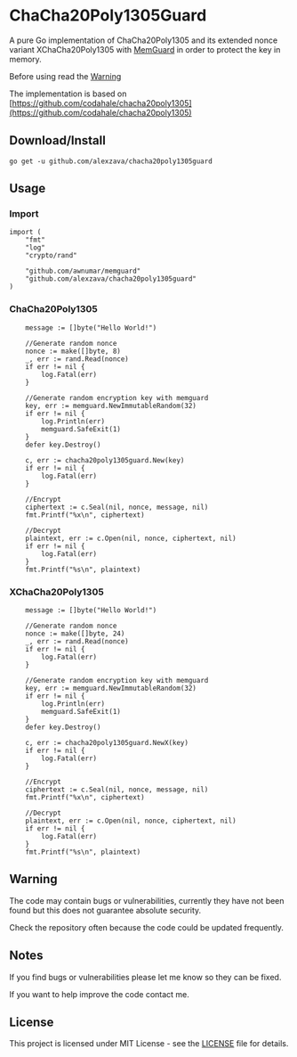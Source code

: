 # ChaCha20Poly1305Guard

A pure Go implementation of ChaCha20Poly1305 and its extended nonce variant XChaCha20Poly1305 with [MemGuard](https://github.com/awnumar/memguard) in order to protect the key in memory.

Before using read the [Warning](README.md#Warning)

The implementation is based on [https://github.com/codahale/chacha20poly1305](https://github.com/codahale/chacha20poly1305)


## Download/Install
```
go get -u github.com/alexzava/chacha20poly1305guard
```

## Usage

### Import
```
import (
	"fmt"	
	"log"
	"crypto/rand"

	"github.com/awnumar/memguard"
	"github.com/alexzava/chacha20poly1305guard"
)
```

### ChaCha20Poly1305

```
	message := []byte("Hello World!")
	
	//Generate random nonce
	nonce := make([]byte, 8)
	_, err := rand.Read(nonce)
	if err != nil {
		log.Fatal(err)
	}

	//Generate random encryption key with memguard
	key, err := memguard.NewImmutableRandom(32)
	if err != nil {
		log.Println(err)
		memguard.SafeExit(1)
	}
	defer key.Destroy()

	c, err := chacha20poly1305guard.New(key)
	if err != nil {
		log.Fatal(err)
	}

	//Encrypt
	ciphertext := c.Seal(nil, nonce, message, nil)
	fmt.Printf("%x\n", ciphertext)

	//Decrypt
	plaintext, err := c.Open(nil, nonce, ciphertext, nil)
	if err != nil {
		log.Fatal(err)
	}
	fmt.Printf("%s\n", plaintext)
```

### XChaCha20Poly1305

```
	message := []byte("Hello World!")

	//Generate random nonce
	nonce := make([]byte, 24)
	_, err := rand.Read(nonce)
	if err != nil {
		log.Fatal(err)
	}

	//Generate random encryption key with memguard
	key, err := memguard.NewImmutableRandom(32)
	if err != nil {
		log.Println(err)
		memguard.SafeExit(1)
	}
	defer key.Destroy()

	c, err := chacha20poly1305guard.NewX(key)
	if err != nil {
		log.Fatal(err)
	}

	//Encrypt
	ciphertext := c.Seal(nil, nonce, message, nil)
	fmt.Printf("%x\n", ciphertext)

	//Decrypt
	plaintext, err := c.Open(nil, nonce, ciphertext, nil)
	if err != nil {
		log.Fatal(err)
	}
	fmt.Printf("%s\n", plaintext)
```

## Warning

The code may contain bugs or vulnerabilities, currently they have not been found but this does not guarantee absolute security.

Check the repository often because the code could be updated frequently.

## Notes

If you find bugs or vulnerabilities please let me know so they can be fixed.

If you want to help improve the code contact me.

## License

This project is licensed under MIT License - see the [LICENSE](LICENSE) file for details.